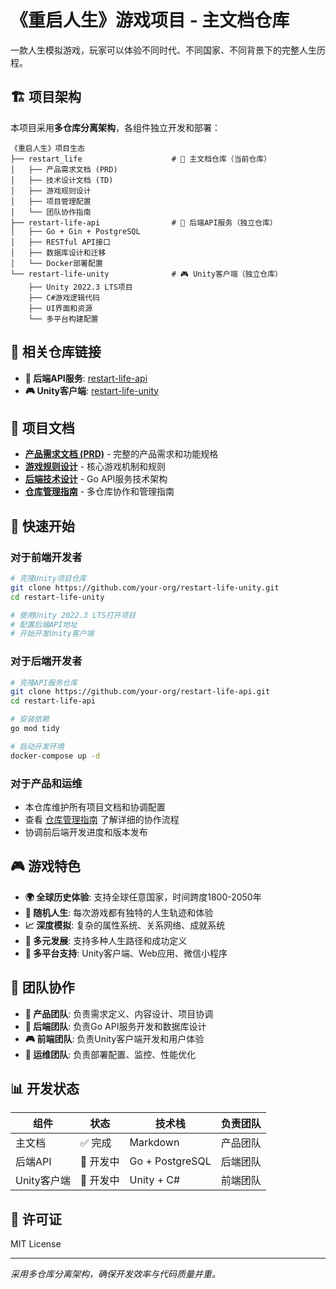 # 《重启人生》游戏项目 - 主文档仓库

一款人生模拟游戏，玩家可以体验不同时代、不同国家、不同背景下的完整人生历程。

## 🏗️ 项目架构

本项目采用**多仓库分离架构**，各组件独立开发和部署：

```
《重启人生》项目生态
├── restart_life                    # 📄 主文档仓库（当前仓库）
│   ├── 产品需求文档 (PRD)
│   ├── 技术设计文档 (TD)
│   ├── 游戏规则设计
│   ├── 项目管理配置
│   └── 团队协作指南
├── restart-life-api                # 🚀 后端API服务（独立仓库）
│   ├── Go + Gin + PostgreSQL
│   ├── RESTful API接口
│   ├── 数据库设计和迁移
│   └── Docker部署配置
└── restart-life-unity              # 🎮 Unity客户端（独立仓库）
    ├── Unity 2022.3 LTS项目
    ├── C#游戏逻辑代码
    ├── UI界面和资源
    └── 多平台构建配置
```

## 🔗 相关仓库链接

- **🚀 后端API服务**: [restart-life-api](https://github.com/your-org/restart-life-api)
- **🎮 Unity客户端**: [restart-life-unity](https://github.com/your-org/restart-life-unity)

## 📖 项目文档

- **[产品需求文档 (PRD)](prdtd/PRD.md)** - 完整的产品需求和功能规格
- **[游戏规则设计](regulations/regulation.md)** - 核心游戏机制和规则
- **[后端技术设计](prdtd/后端技术设计文档_Backend_TD.md)** - Go API服务技术架构
- **[仓库管理指南](仓库管理指南.md)** - 多仓库协作和管理指南

## 🚀 快速开始

### 对于前端开发者
```bash
# 克隆Unity项目仓库
git clone https://github.com/your-org/restart-life-unity.git
cd restart-life-unity

# 使用Unity 2022.3 LTS打开项目
# 配置后端API地址
# 开始开发Unity客户端
```

### 对于后端开发者
```bash
# 克隆API服务仓库
git clone https://github.com/your-org/restart-life-api.git
cd restart-life-api

# 安装依赖
go mod tidy

# 启动开发环境
docker-compose up -d
```

### 对于产品和运维
- 本仓库维护所有项目文档和协调配置
- 查看 [仓库管理指南](仓库管理指南.md) 了解详细的协作流程
- 协调前后端开发进度和版本发布

## 🎮 游戏特色

- **🌍 全球历史体验**: 支持全球任意国家，时间跨度1800-2050年
- **🎲 随机人生**: 每次游戏都有独特的人生轨迹和体验
- **📈 深度模拟**: 复杂的属性系统、关系网络、成就系统
- **🌟 多元发展**: 支持多种人生路径和成功定义
- **📱 多平台支持**: Unity客户端、Web应用、微信小程序

## 🤝 团队协作

- **📝 产品团队**: 负责需求定义、内容设计、项目协调
- **🚀 后端团队**: 负责Go API服务开发和数据库设计
- **🎮 前端团队**: 负责Unity客户端开发和用户体验
- **🔧 运维团队**: 负责部署配置、监控、性能优化

## 📊 开发状态

| 组件 | 状态 | 技术栈 | 负责团队 |
|------|------|--------|----------|
| 主文档 | ✅ 完成 | Markdown | 产品团队 |
| 后端API | 🚧 开发中 | Go + PostgreSQL | 后端团队 |
| Unity客户端 | 🚧 开发中 | Unity + C# | 前端团队 |

## 📄 许可证

MIT License

---

*采用多仓库分离架构，确保开发效率与代码质量并重。*
